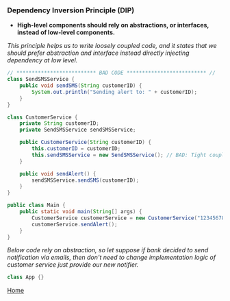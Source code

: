 ### Dependency Inversion Principle (DIP)
- **High-level components should rely on abstractions, or interfaces, instead of low-level components.**

_This principle helps us to write loosely coupled code, and it states that we should prefer abstraction and interface instead directly injecting dependency at low level._

```java
// ************************** BAD CODE ************************** //
class SendSMSService {
    public void sendSMS(String customerID) {
        System.out.println("Sending alert to: " + customerID);
    }
}

class CustomerService {
    private String customerID;
    private SendSMSService sendSMSService;

    public CustomerService(String customerID) {
        this.customerID = customerID;
        this.sendSMSService = new SendSMSService(); // BAD: Tight coupling
    }

    public void sendAlert() {
        sendSMSService.sendSMS(customerID);
    }
}

public class Main {
    public static void main(String[] args) {
        CustomerService customerService = new CustomerService("1234567890");
        customerService.sendAlert();
    }
}
```

_Below code rely on abstraction, so let suppose if bank decided to send notification via emails, then don't need to change implementation logic of customer service just provide our new notifier._

```java
class App {}
```

[Home](../README.md)